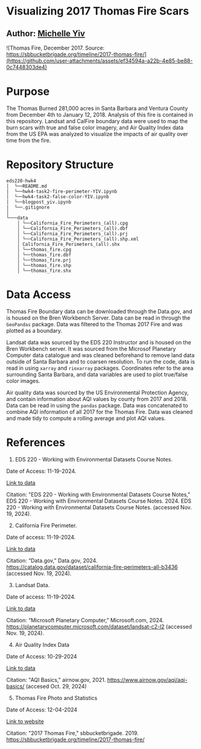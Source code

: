 # Visualizing 2017 Thomas Fire Scars
## Author: [Michelle Yiv](https://github.com/mmyiv)

![Thomas Fire, December 2017. Source: https://sbbucketbrigade.org/timeline/2017-thomas-fire/](https://github.com/user-attachments/assets/ef34594a-a22b-4e85-be88-0c7448303de4)

# Purpose
The Thomas Burned 281,000 acres in Santa Barbara and Ventura County from December 4th to January 12, 2018. Analysis of this fire is contained in this repository. Landsat and CalFire boundary data were used to map the burn scars with true and false color imagery, and Air Quality Index data from the US EPA was analyzed to visualize the impacts of air quality over time from the fire.

# Repository Structure
```
eds220-hwk4
│  └──README.md
|  └──hwk4-task2-fire-perimeter-YIV.ipynb
│  └──hwk4-task2-false-color-YIV.ipynb
|  └──blogpost_yiv.ipynb
|  └──.gitignore
│
└───data
    │ └──California_Fire_Perimeters_(all).cpg
    │ └──California_Fire_Perimeters_(all).dbf
    │ └──California_Fire_Perimeters_(all).prj
    │ └──California_Fire_Perimeters_(all).shp.xml
    │ California_Fire_Perimeters_(all).shx
    │ └──thomas_fire.cpg
    │ └──thomas_fire.dbf
    │ └──thomas_fire.prj
    │ └──thomas_fire.shp
    │ └──thomas_fire.shx
```
# Data Access
Thomas Fire Boundary data can be downloaded through the Data.gov, and is housed on the Bren Workbench Server. Data can be read in through the `GeoPandas` package. Data was filtered to the Thomas 2017 Fire and was plotted as a boundary.

Landsat data was sourced by the EDS 220 Instructor and is housed on the Bren Workbench server. It was sourced from the Microsof Planetary Computer data catalogue and was cleaned beforehand to remove land data outside of Santa Barbara and to coarsen resolution.  To run the code, data is read in using `xarray` and `rioxarray` packages. Coordinates refer to the area surrounding Santa Barbara, and data variables are used to plot true/false color images.

Air quality data was sourced by the US Environmental Protection Agency, and contain information about AQI values by county from 2017 and 2018. Data can be read in using the `pandas` package. Data was concatenated to combine AQI information of all 2017 for the Thomas Fire. Data was cleaned and made tidy to compute a rolling average and plot AQI values.


# References

1. EDS 220 - Working with Environmental Datasets Course Notes.

Date of Access: 11-19-2024.

[Link to data](https://meds-eds-220.github.io/MEDS-eds-220-course/book/chapters/lesson-15-rioxarray/lesson-15-rioxarray.html)

Citation: "EDS 220 - Working with Environmental Datasets Course Notes," EDS 220 - Working with Environmental Datasets Course Notes. 2024. EDS 220 - Working with Environmental Datasets Course Notes. (accessed Nov. 19, 2024).


2. California Fire Perimeter.

Date of access: 11-19-2024.

[Link to data](https://catalog.data.gov/dataset/california-fire-perimeters-all-b3436)

Citation: “Data.gov,” Data.gov, 2024. https://catalog.data.gov/dataset/california-fire-perimeters-all-b3436 (accessed Nov. 19, 2024).


3. Landsat Data.

Date of access: 11-19-2024.

[Link to data](https://planetarycomputer.microsoft.com/dataset/landsat-c2-l2)

Citation: “Microsoft Planetary Computer,” Microsoft.com, 2024. https://planetarycomputer.microsoft.com/dataset/landsat-c2-l2 (accessed Nov. 19, 2024).


4. Air Quality Index Data

Date of Access: 10-29-2024

[Link to data](https://www.airnow.gov/aqi/aqi-basics/)

Citation: "AQI Basics," airnow.gov, 2021. https://www.airnow.gov/aqi/aqi-basics/ (accesed Oct. 29, 2024)


5. Thomas Fire Photo and Statistics

Date of Access: 12-04-2024

[Link to website](https://sbbucketbrigade.org/timeline/2017-thomas-fire/)

Citation: "2017 Thomas Fire," sbbucketbrigade. 2019. https://sbbucketbrigade.org/timeline/2017-thomas-fire/
    
    
    
